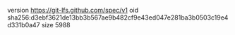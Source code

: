 version https://git-lfs.github.com/spec/v1
oid sha256:d3ebf3621de13bb3b567ae9b482cf9e43ed047e281ba3b0503c19e4d331b0a47
size 5988
